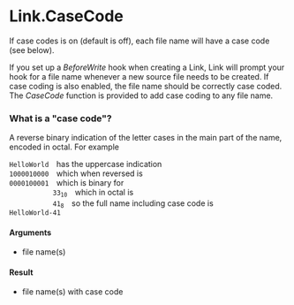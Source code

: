 # Link.CaseCode

If case codes is on (default is off), each file name will have a case code (see below). 

If you set up a *BeforeWrite* hook when creating a Link, Link will prompt your hook for a file name whenever a new source file needs
to be created. If case coding is also enabled, the file name should be correctly case coded. The *CaseCode* function is provided to add case coding to any file name. 

### What is a "case code"?
A reverse binary indication of the letter cases in the main part of the name, encoded in octal. For example

`HelloWorld` has the uppercase indication  
`1000010000` which when reversed is  
`0000100001` which is binary for  
<code>           33<sub>10</sub></code> which in octal is  
<code>           41<sub>8</sub></code> so the full name including case code is  
`HelloWorld-41`

#### Arguments

- file name(s)

#### Result

- file name(s) with case code